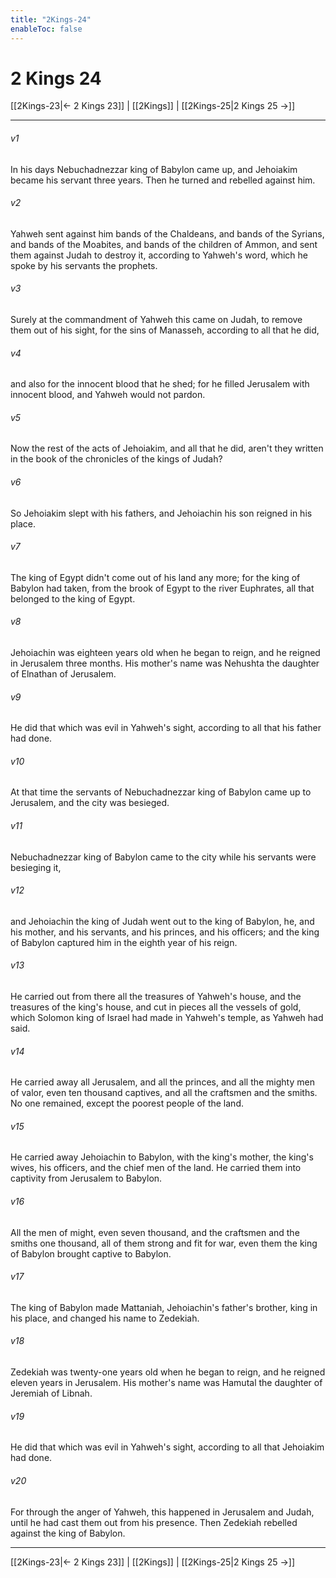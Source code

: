 ```yaml
---
title: "2Kings-24"
enableToc: false
---
```


# 2 Kings 24

[[2Kings-23|← 2 Kings 23]] | [[2Kings]] | [[2Kings-25|2 Kings 25 →]]
***



###### v1 
In his days Nebuchadnezzar king of Babylon came up, and Jehoiakim became his servant three years. Then he turned and rebelled against him. 

###### v2 
Yahweh sent against him bands of the Chaldeans, and bands of the Syrians, and bands of the Moabites, and bands of the children of Ammon, and sent them against Judah to destroy it, according to Yahweh's word, which he spoke by his servants the prophets. 

###### v3 
Surely at the commandment of Yahweh this came on Judah, to remove them out of his sight, for the sins of Manasseh, according to all that he did, 

###### v4 
and also for the innocent blood that he shed; for he filled Jerusalem with innocent blood, and Yahweh would not pardon. 

###### v5 
Now the rest of the acts of Jehoiakim, and all that he did, aren't they written in the book of the chronicles of the kings of Judah? 

###### v6 
So Jehoiakim slept with his fathers, and Jehoiachin his son reigned in his place. 

###### v7 
The king of Egypt didn't come out of his land any more; for the king of Babylon had taken, from the brook of Egypt to the river Euphrates, all that belonged to the king of Egypt. 

###### v8 
Jehoiachin was eighteen years old when he began to reign, and he reigned in Jerusalem three months. His mother's name was Nehushta the daughter of Elnathan of Jerusalem. 

###### v9 
He did that which was evil in Yahweh's sight, according to all that his father had done. 

###### v10 
At that time the servants of Nebuchadnezzar king of Babylon came up to Jerusalem, and the city was besieged. 

###### v11 
Nebuchadnezzar king of Babylon came to the city while his servants were besieging it, 

###### v12 
and Jehoiachin the king of Judah went out to the king of Babylon, he, and his mother, and his servants, and his princes, and his officers; and the king of Babylon captured him in the eighth year of his reign. 

###### v13 
He carried out from there all the treasures of Yahweh's house, and the treasures of the king's house, and cut in pieces all the vessels of gold, which Solomon king of Israel had made in Yahweh's temple, as Yahweh had said. 

###### v14 
He carried away all Jerusalem, and all the princes, and all the mighty men of valor, even ten thousand captives, and all the craftsmen and the smiths. No one remained, except the poorest people of the land. 

###### v15 
He carried away Jehoiachin to Babylon, with the king's mother, the king's wives, his officers, and the chief men of the land. He carried them into captivity from Jerusalem to Babylon. 

###### v16 
All the men of might, even seven thousand, and the craftsmen and the smiths one thousand, all of them strong and fit for war, even them the king of Babylon brought captive to Babylon. 

###### v17 
The king of Babylon made Mattaniah, Jehoiachin's father's brother, king in his place, and changed his name to Zedekiah. 

###### v18 
Zedekiah was twenty-one years old when he began to reign, and he reigned eleven years in Jerusalem. His mother's name was Hamutal the daughter of Jeremiah of Libnah. 

###### v19 
He did that which was evil in Yahweh's sight, according to all that Jehoiakim had done. 

###### v20 
For through the anger of Yahweh, this happened in Jerusalem and Judah, until he had cast them out from his presence. Then Zedekiah rebelled against the king of Babylon.

***
[[2Kings-23|← 2 Kings 23]] | [[2Kings]] | [[2Kings-25|2 Kings 25 →]]
